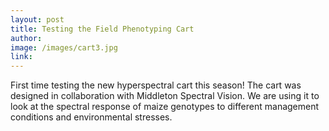 ```yaml
---
layout: post
title: Testing the Field Phenotyping Cart
author: 
image: /images/cart3.jpg
link: 
---
```


First time testing the new hyperspectral cart this season! The cart was designed in collaboration with Middleton Spectral Vision. We are using it to look at the spectral response of maize genotypes to different management conditions and environmental stresses.
